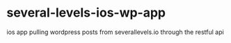 # several-levels-ios-wp-app
ios app pulling wordpress posts from severallevels.io through the restful api
